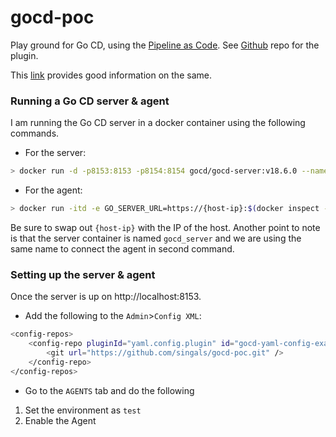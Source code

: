 # gocd-poc
Play ground for Go CD, using the [Pipeline as Code](https://docs.gocd.org/current/advanced_usage/pipelines_as_code.html).
See [Github](https://github.com/tomzo/gocd-yaml-config-plugin) repo for the plugin.

This [link](https://docs.gocd.org/current/advanced_usage/pipelines_as_code.html) provides good information on the same.


### Running a Go CD server & agent
I am running the Go CD server in a docker container using the following commands.
- For the server:
```sh
> docker run -d -p8153:8153 -p8154:8154 gocd/gocd-server:v18.6.0 --name=gocd_server
```

- For the agent:
```sh
> docker run -itd -e GO_SERVER_URL=https://{host-ip}:$(docker inspect --format='{{(index (index .NetworkSettings.Ports "8154/tcp") 0).HostPort}}' gocd_server)/go gocd/gocd-agent-alpine-3.5:v18.6.0
```

Be sure to swap out `{host-ip}` with the IP of the host. Another point to note is that the server container is named
`gocd_server` and we are using the same name to connect the agent in second command.

### Setting up the server & agent
Once the server is up on http://localhost:8153.

- Add the following to the `Admin`>`Config XML`:
```sh
<config-repos>
    <config-repo pluginId="yaml.config.plugin" id="gocd-yaml-config-example">
        <git url="https://github.com/singals/gocd-poc.git" />
    </config-repo>
</config-repos>
```

- Go to the `AGENTS` tab and do the following
1. Set the environment as `test`
2. Enable the Agent